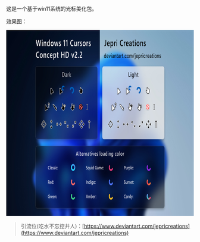 <!-- Date: 2025-05-05-->

这是一个基于win11系统的光标美化包。

效果图：

<img src="./Preview.jpg" height="500" />

> 引流位(吃水不忘挖井人)：[https://www.deviantart.com/jepricreations](https://www.deviantart.com/jepricreations)
